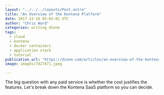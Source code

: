 ```yaml
---
layout: "../../../layouts/Post.astro"
title: "An Overview of the Kontena Platform"
date: 2017-12-26 05:01:01 UTC
author: "Chris Ward"
categories: writing dzone
tags:
  - cloud
  - kontena
  - docker containers
  - application stack
  - tutorial
publication_url: "https://dzone.com/articles/an-overview-of-the-kontena-platform"
image: images/7427471.jpeg

---
```

The big question with any paid service is whether the cost justifies the features. Let's break down the Kontena SaaS platform so you can decide.

